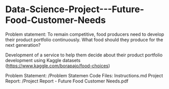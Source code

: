 # Data-Science-Project---Future-Food-Customer-Needs

Problem statement: To remain competitive, food producers need to develop their product portfolio continuously. What food should they produce for the next generation? 

Development of a service to help them decide about their product portfolio development using Kaggle datasets (https://www.kaggle.com/borapajo/food-choices)

Problem Statement: /Problem Statemen
Code Files: Instructions.md
Project Report: /Project Report - Future Food Customer Needs.pdf

